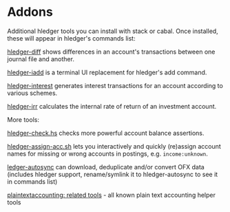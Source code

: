 # Addons

Additional hledger tools you can install with stack or cabal. Once installed, these will appear in hledger's commands list:

[hledger-diff](http://hackage.haskell.org/package/hledger-diff)
shows differences in an account's transactions between one journal file and another.

[hledger-iadd](http://hackage.haskell.org/package/hledger-iadd)
is a terminal UI replacement for hledger's add command. 

[hledger-interest](http://hackage.haskell.org/package/hledger-interest)
generates interest transactions for an account according to various schemes. 

[hledger-irr](http://hackage.haskell.org/package/hledger-irr)
calculates the internal rate of return of an investment account.

More tools:

[hledger-check.hs](https://github.com/simonmichael/hledger/blob/master/bin/hledger-check.hs)
checks more powerful account balance assertions.

[hledger-assign-acc.sh](https://github.com/schoettl/hledger-contrib)
lets you interactively and quickly (re)assign account names for missing or wrong accounts in postings, e.g. `income:unknown`.

[ledger-autosync](https://pypi.python.org/pypi/ledger-autosync)
can download, deduplicate and/or convert OFX data (includes hledger support, 
rename/symlink it to hledger-autosync to see it in commands list)

[plaintextaccounting: related tools](http://plaintextaccounting.org/#related-tools) - all known plain text accounting helper tools

